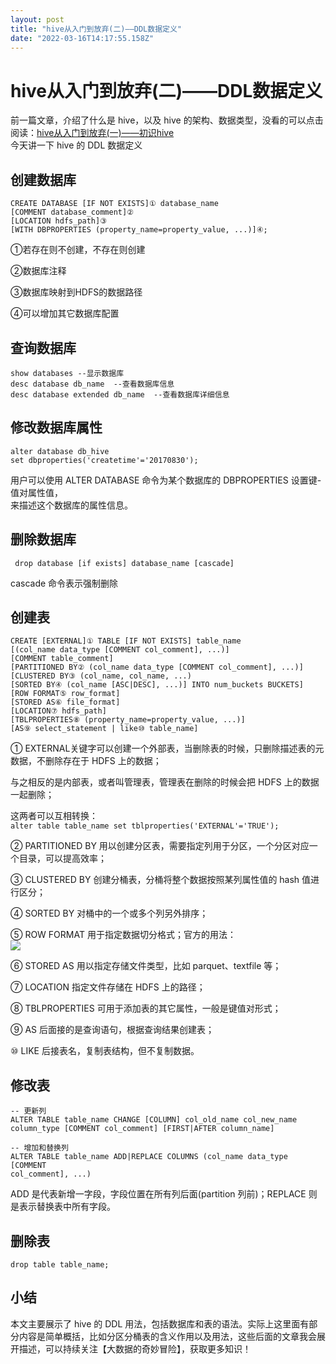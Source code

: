 ```yaml
---
layout: post
title: "hive从入门到放弃(二)——DDL数据定义"
date: "2022-03-16T14:17:55.158Z"
---
```

hive从入门到放弃(二)——DDL数据定义
======================

前一篇文章，介绍了什么是 hive，以及 hive 的架构、数据类型，没看的可以点击阅读：[hive从入门到放弃(一)——初识hive](https://www.cnblogs.com/lyuzt/p/15999110.html)  
今天讲一下 hive 的 DDL 数据定义

创建数据库
-----

    CREATE DATABASE [IF NOT EXISTS]① database_name
    [COMMENT database_comment]②
    [LOCATION hdfs_path]③
    [WITH DBPROPERTIES (property_name=property_value, ...)]④;
    

①若存在则不创建，不存在则创建

②数据库注释

③数据库映射到HDFS的数据路径

④可以增加其它数据库配置

查询数据库
-----

    show databases --显示数据库 
    desc database db_name  --查看数据库信息
    desc database extended db_name  --查看数据库详细信息
    

修改数据库属性
-------

    alter database db_hive 
    set dbproperties('createtime'='20170830');
    

用户可以使用 ALTER DATABASE 命令为某个数据库的 DBPROPERTIES 设置键-值对属性值，  
来描述这个数据库的属性信息。

删除数据库
-----

     drop database [if exists] database_name [cascade]
    

cascade 命令表示强制删除

创建表
---

    CREATE [EXTERNAL]① TABLE [IF NOT EXISTS] table_name
    [(col_name data_type [COMMENT col_comment], ...)]
    [COMMENT table_comment]
    [PARTITIONED BY② (col_name data_type [COMMENT col_comment], ...)]
    [CLUSTERED BY③ (col_name, col_name, ...)
    [SORTED BY④ (col_name [ASC|DESC], ...)] INTO num_buckets BUCKETS]
    [ROW FORMAT⑤ row_format]
    [STORED AS⑥ file_format]
    [LOCATION⑦ hdfs_path]
    [TBLPROPERTIES⑧ (property_name=property_value, ...)]
    [AS⑨ select_statement | like⑩ table_name]
    

① EXTERNAL关键字可以创建一个外部表，当删除表的时候，只删除描述表的元数据，不删除存在于 HDFS 上的数据；

与之相反的是内部表，或者叫管理表，管理表在删除的时候会把 HDFS 上的数据一起删除；

这两者可以互相转换：  
`alter table table_name set tblproperties('EXTERNAL'='TRUE');`

② PARTITIONED BY 用以创建分区表，需要指定列用于分区，一个分区对应一个目录，可以提高效率；

③ CLUSTERED BY 创建分桶表，分桶将整个数据按照某列属性值的 hash 值进行区分；

④ SORTED BY 对桶中的一个或多个列另外排序；

⑤ ROW FORMAT 用于指定数据切分格式；官方的用法：  
![](https://img2022.cnblogs.com/blog/1458123/202203/1458123-20220316154848322-695293402.png)

⑥ STORED AS 用以指定存储文件类型，比如 parquet、textfile 等；

⑦ LOCATION 指定文件存储在 HDFS 上的路径；

⑧ TBLPROPERTIES 可用于添加表的其它属性，一般是键值对形式；

⑨ AS 后面接的是查询语句，根据查询结果创建表；

⑩ LIKE 后接表名，复制表结构，但不复制数据。

修改表
---

    -- 更新列
    ALTER TABLE table_name CHANGE [COLUMN] col_old_name col_new_name 
    column_type [COMMENT col_comment] [FIRST|AFTER column_name]
    
    -- 增加和替换列
    ALTER TABLE table_name ADD|REPLACE COLUMNS (col_name data_type [COMMENT 
    col_comment], ...)
    

ADD 是代表新增一字段，字段位置在所有列后面(partition 列前)；REPLACE 则是表示替换表中所有字段。

删除表
---

    drop table table_name;
    

小结
--

本文主要展示了 hive 的 DDL 用法，包括数据库和表的语法。实际上这里面有部分内容是简单概括，比如分区分桶表的含义作用以及用法，这些后面的文章我会展开描述，可以持续关注【大数据的奇妙冒险】，获取更多知识！